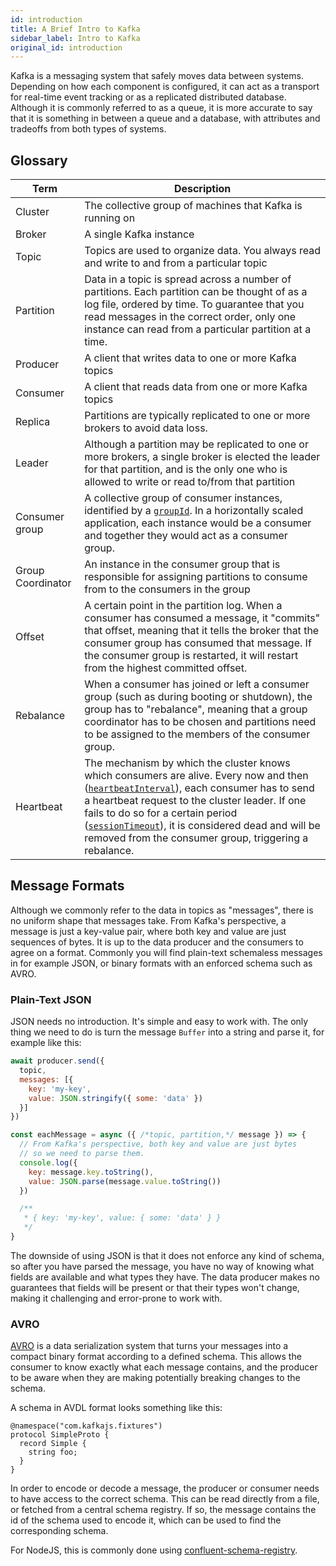 ```yaml
---
id: introduction
title: A Brief Intro to Kafka
sidebar_label: Intro to Kafka
original_id: introduction
---
```


Kafka is a messaging system that safely moves data between systems. Depending on how each component is
configured, it can act as a transport for real-time event tracking or as a replicated distributed database. Although it is commonly referred to as a queue, it is more accurate to say that it is something in between a queue and a database, with attributes and tradeoffs from both types of systems.

## Glossary

| Term              | Description                                                                                                                                                                                                                                                                                                                                                                                                                                                                  |
| ----------------- | ---------------------------------------------------------------------------------------------------------------------------------------------------------------------------------------------------------------------------------------------------------------------------------------------------------------------------------------------------------------------------------------------------------------------------------------------------------------------------- |
| Cluster           | The collective group of machines that Kafka is running on                                                                                                                                                                                                                                                                                                                                                                                                                    |
| Broker            | A single Kafka instance                                                                                                                                                                                                                                                                                                                                                                                                                                                      |
| Topic             | Topics are used to organize data. You always read and write to and from a particular topic                                                                                                                                                                                                                                                                                                                                                                                   |
| Partition         | Data in a topic is spread across a number of partitions. Each partition can be thought of as a log file, ordered by time. To guarantee that you read messages in the correct order, only one instance can read from a particular partition at a time.                                                                                                                                                                                                                        |
| Producer          | A client that writes data to one or more Kafka topics                                                                                                                                                                                                                                                                                                                                                                                                                        |
| Consumer          | A client that reads data from one or more Kafka topics                                                                                                                                                                                                                                                                                                                                                                                                                       |
| Replica           | Partitions are typically replicated to one or more brokers to avoid data loss.                                                                                                                                                                                                                                                                                                                                                                                               |
| Leader            | Although a partition may be replicated to one or more brokers, a single broker is elected the leader for that partition, and is the only one who is allowed to write or read to/from that partition                                                                                                                                                                                                                                                                          |
| Consumer group    | A collective group of consumer instances, identified by a [`groupId`](https://kafka.js.org/docs/consuming#a-name-options-a-options). In a horizontally scaled application, each instance would be a consumer and together they would act as a consumer group.                                                                                                                                                                                                                |
| Group Coordinator | An instance in the consumer group that is responsible for assigning partitions to consume from to the consumers in the group                                                                                                                                                                                                                                                                                                                                                 |
| Offset            | A certain point in the partition log. When a consumer has consumed a message, it "commits" that offset, meaning that it tells the broker that the consumer group has consumed that message. If the consumer group is restarted, it will restart from the highest committed offset.                                                                                                                                                                                           |
| Rebalance         | When a consumer has joined or left a consumer group (such as during booting or shutdown), the group has to "rebalance", meaning that a group coordinator has to be chosen and partitions need to be assigned to the members of the consumer group.                                                                                                                                                                                                                           |
| Heartbeat         | The mechanism by which the cluster knows which consumers are alive. Every now and then ([`heartbeatInterval`](https://kafka.js.org/docs/consuming#a-name-options-a-options)), each consumer has to send a heartbeat request to the cluster leader. If one fails to do so for a certain period ([`sessionTimeout`](https://kafka.js.org/docs/consuming#a-name-options-a-options)), it is considered dead and will be removed from the consumer group, triggering a rebalance. |


## Message Formats

Although we commonly refer to the data in topics as "messages", there is no uniform shape that messages take. From Kafka's perspective, a message is just a key-value pair, where both key and value are just sequences of bytes. It is up to the data producer and the consumers to agree on a format. Commonly you will find plain-text schemaless messages in for example JSON, or binary formats with an enforced schema such as AVRO.

### Plain-Text JSON

JSON needs no introduction. It's simple and easy to work with. The only thing we need to do is turn the message `Buffer` into a string and parse it, for example like this:

```javascript
await producer.send({
  topic,
  messages: [{
    key: 'my-key',
    value: JSON.stringify({ some: 'data' })
  }]
})

const eachMessage = async ({ /*topic, partition,*/ message }) => {
  // From Kafka's perspective, both key and value are just bytes
  // so we need to parse them.
  console.log({
    key: message.key.toString(),
    value: JSON.parse(message.value.toString())
  })

  /**
   * { key: 'my-key', value: { some: 'data' } }
   */
}
```

The downside of using JSON is that it does not enforce any kind of schema, so after you have parsed the message, you have no way of knowing what fields are available and what types they have. The data producer makes no guarantees that fields will be present or that their types won't change, making it challenging and error-prone to work with.

### AVRO

[AVRO](https://avro.apache.org/docs/current/) is a data serialization system that turns your messages into a compact binary format according to a defined schema. This allows the consumer to know exactly what each message contains, and the producer to be aware when they are making potentially breaking changes to the schema.

A schema in AVDL format looks something like this:

```
@namespace("com.kafkajs.fixtures")
protocol SimpleProto {
  record Simple {
    string foo;
  }
}
```

In order to encode or decode a message, the producer or consumer needs to have access to the correct schema. This can be read directly from a file, or fetched from a central schema registry. If so, the message contains the id of the schema used to encode it, which can be used to find the corresponding schema.

For NodeJS, this is commonly done using [confluent-schema-registry](https://www.npmjs.com/package/@kafkajs/confluent-schema-registry).
